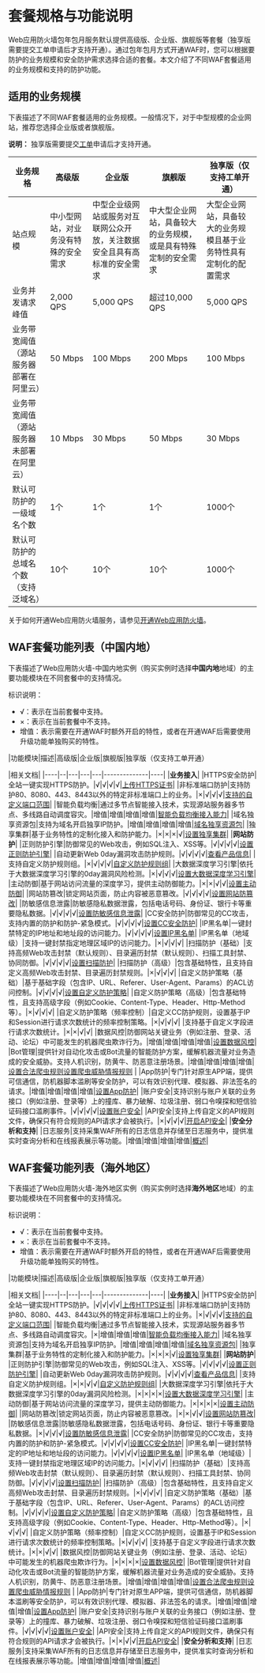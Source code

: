 # 套餐规格与功能说明

Web应用防火墙包年包月服务默认提供高级版、企业版、旗舰版等套餐（独享版需要提交工单申请后才支持开通）。通过包年包月方式开通WAF时，您可以根据要防护的业务规模和安全防护需求选择合适的套餐。本文介绍了不同WAF套餐适用的业务规模和支持的防护功能。

## 适用的业务规模

下表描述了不同WAF套餐适用的业务规模。一般情况下，对于中型规模的企业网站，推荐您选择企业版或者旗舰版。

**说明：** 独享版需要提交[工单](https://workorder-intl.console.aliyun.com/?#/ticket/add/?productId=80)申请后才支持开通。

|业务规格|高级版|企业版|旗舰版|独享版（仅支持工单开通）|
|----|---|---|---|------------|
|站点规模|中小型网站，对业务没有特殊的安全需求|中型企业级网站或服务对互联网公众开放，关注数据安全且具有高标准的安全需求|中大型企业网站，具备较大的业务规模，或是具有特殊定制的安全需求|大型企业网站，具备较大的业务规模且基于业务特性具有定制化的配置需求|
|业务并发请求峰值|2,000 QPS|5,000 QPS|超过10,000 QPS|5,000 QPS|
|业务带宽阈值（源站服务器部署在阿里云）|50 Mbps|100 Mbps|200 Mbps|100 Mbps|
|业务带宽阈值（源站服务器未部署在阿里云）|10 Mbps|30 Mbps|50 Mbps|30 Mbps|
|默认可防护的一级域名个数|1个|1个|1个|1000个|
|默认可防护的总域名个数（支持泛域名）|10个|10个|10个|1000个|

关于如何开通Web应用防火墙服务，请参见[开通Web应用防火墙](/intl.zh-CN/产品定价/开通WAF/开通Web应用防火墙.md)。

## WAF套餐功能列表（中国内地）

下表描述了Web应用防火墙-中国内地实例（购买实例时选择**中国内地**地域）的主要功能模块在不同套餐中的支持情况。

标识说明：

-   √：表示在当前套餐中支持。
-   ×：表示在当前套餐中不支持。
-   增值：表示需要在开通WAF时额外开启的特性，或者在开通WAF后需要使用升级功能单独购买的特性。

|功能模块|描述|高级版|企业版|旗舰版|独享版（仅支持工单开通）

|相关文档|
|----|--|---|---|---|--------------|----|
|**业务接入**|
|HTTPS安全防护|全站一键实现HTTPS防护。|√|√|√|√|[上传HTTPS证书](/intl.zh-CN/接入WAF/CNAME接入/添加域名.md)|
|非标准端口防护|支持防护80、8080、443、8443以外的特定非标准端口上的业务。|×|√|√|√|[支持的自定义端口范围](/intl.zh-CN/接入WAF/支持的自定义端口范围.md)|
|智能负载均衡|通过多节点智能接入技术，实现源站服务器多节点、多线路自动调度容灾。|增值|增值|增值|增值|[智能负载均衡接入能力](/intl.zh-CN/产品定价/开通WAF/智能负载均衡接入能力.md)|
|域名独享资源包|支持为域名开启独享IP防护。|增值|增值|增值|增值|[域名独享资源包](/intl.zh-CN/产品定价/开通WAF/域名独享资源包.md)|
|独享集群|基于业务特性的定制化接入和防护能力。|×|×|×|√|[设置独享集群](/intl.zh-CN/系统管理/设置独享集群.md)|
|**网站防护**|
|正则防护引擎|防御常见的Web攻击，例如SQL注入、XSS等。|√|√|√|√|[设置正则防护引擎](/intl.zh-CN/网站防护配置/Web安全/设置正则防护引擎.md)|
|自动更新Web 0day漏洞攻击防护规则。|√|√|√|√|[查看产品信息](/intl.zh-CN/系统管理/查看产品信息.md)|
|支持自定义防护规则组。|×|√|√|√|[自定义防护规则组](/intl.zh-CN/网站防护配置/自定义防护规则组.md)|
|大数据深度学习引擎|依托于大数据深度学习引擎的0day漏洞风险检测。|×|√|√|√|[设置大数据深度学习引擎](/intl.zh-CN/网站防护配置/Web安全/设置大数据深度学习引擎.md)|
|主动防御|基于网站访问流量的深度学习，提供主动防御能力。|×|×|√|√|[设置主动防御](/intl.zh-CN/网站防护配置/Web安全/设置主动防御.md)|
|网站防篡改|锁定网站页面，防止内容被恶意篡改。|√|√|√|√|[设置网站防篡改](/intl.zh-CN/网站防护配置/Web安全/设置网站防篡改.md)|
|防敏感信息泄露|防敏感隐私数据泄露，包括电话号码、身份证、银行卡等重要隐私数据。|√|√|√|√|[设置防敏感信息泄露](/intl.zh-CN/网站防护配置/Web安全/设置防敏感信息泄露.md)|
|CC安全防护|防御常见的CC攻击，支持内置的防护和防护-紧急模式。|√|√|√|√|[设置CC安全防护](/intl.zh-CN/网站防护配置/访问控制/限流/设置CC安全防护.md)|
|IP黑名单|一键封禁特定的IP地址和地址段的访问能力。|√|√|√|√|[设置IP黑名单](/intl.zh-CN/网站防护配置/访问控制/限流/设置IP黑名单.md)|
|IP黑名单（地域级）|支持一键封禁指定地理区域IP的访问能力。|×|√|√|√|
|扫描防护（基础）|支持高频Web攻击封禁（默认规则）、目录遍历封禁（默认规则）、扫描工具封禁、协同防御。|√|√|√|√|[设置扫描防护](/intl.zh-CN/网站防护配置/访问控制/限流/设置扫描防护.md)|
|扫描防护（高级）|包含基础特性，且支持自定义高频Web攻击封禁、目录遍历封禁规则。|×|√|√|√|
|自定义防护策略（基础）|基于基础字段（包含IP、URL、Referer、User-Agent、Params）的ACL访问控制。|√|√|√|√|[设置自定义防护策略](/intl.zh-CN/网站防护配置/访问控制/限流/设置自定义防护策略.md)|
|自定义防护策略（高级）|包含基础特性，且支持高级字段（例如Cookie、Content-Type、Header、Http-Method等）。|×|√|√|√|
|自定义防护策略（频率控制）|自定义CC防护规则，设置基于IP和Session进行请求次数统计的频率控制策略。|×|√|√|√|
|支持基于自定义字段进行请求次数统计。|×|×|√|√|
|数据风控|防御网站关键业务（例如注册、登录、活动、论坛）中可能发生的机器爬虫欺诈行为。|增值|增值|增值|增值|[设置数据风控](/intl.zh-CN/网站防护配置/Bot管理/设置数据风控.md)|
|Bot管理|提供针对自动化攻击或Bot流量的智能防护方案，缓解机器流量对业务造成的安全威胁。支持人机识别，防黄牛、防恶意注册场景。|增值|增值|增值|增值|[设置合法爬虫规则](/intl.zh-CN/网站防护配置/Bot管理/设置合法爬虫规则.md)[设置爬虫威胁情报规则](t1880502.md#) |
|App防护|专门针对原生APP端，提供可信通信，防机器脚本滥刷等安全防护，可以有效识别代理、模拟器、非法签名的请求。|增值|增值|增值|增值|[设置App防护](/intl.zh-CN/网站防护配置/Bot管理/App防护/设置App防护.md)|
|账户安全|支持识别与账户关联的业务接口（例如注册、登录等）上的撞库、暴力破解、垃圾注册、弱口令嗅探和短信验证码接口滥刷事件。|√|√|√|√|[设置账户安全](/intl.zh-CN/防护实验室/设置账户安全.md)|
|API安全|支持上传自定义的API规则文件，确保只有符合规则的API请求才会被执行。|×|√|√|√|[开启API安全](/intl.zh-CN/防护实验室/开启API安全.md)|
|**安全分析和支持**|
|日志服务|支持采集WAF所有的日志信息并存储至日志服务中，提供准实时查询分析和在线报表展示等功能。|增值|增值|增值|增值|[概述](/intl.zh-CN/日志管理/日志服务/概述.md)|

## WAF套餐功能列表（海外地区）

下表描述了Web应用防火墙-海外地区实例（购买实例时选择**海外地区**地域）的主要功能模块在不同套餐中的支持情况。

标识说明：

-   √：表示在当前套餐中支持。
-   ×：表示在当前套餐中不支持。
-   增值：表示需要在开通WAF时额外开启的特性，或者在开通WAF后需要使用升级功能单独购买的特性。

|功能模块|描述|高级版|企业版|旗舰版|独享版（仅支持工单开通）

|相关文档|
|----|--|---|---|---|--------------|----|
|**业务接入**|
|HTTPS安全防护|全站一键实现HTTPS防护。|√|√|√|√|[上传HTTPS证书](/intl.zh-CN/接入WAF/CNAME接入/添加域名.md)|
|非标准端口防护|支持防护80、8080、443、8443以外的特定非标准端口上的业务。|×|√|√|√|[支持的自定义端口范围](/intl.zh-CN/接入WAF/支持的自定义端口范围.md)|
|智能负载均衡|通过多节点智能接入技术，实现源站服务器多节点、多线路自动调度容灾。|×|增值|增值|增值|[智能负载均衡接入能力](/intl.zh-CN/产品定价/开通WAF/智能负载均衡接入能力.md)|
|域名独享资源包|支持为域名开启独享IP防护。|增值|增值|增值|增值|[域名独享资源包](/intl.zh-CN/产品定价/开通WAF/域名独享资源包.md)|
|独享集群|基于业务特性的定制化接入和防护能力。|×|×|×|√|[设置独享集群](/intl.zh-CN/系统管理/设置独享集群.md)|
|**网站防护**|
|正则防护引擎|防御常见的Web攻击，例如SQL注入、XSS等。|√|√|√|√|[设置正则防护引擎](/intl.zh-CN/网站防护配置/Web安全/设置正则防护引擎.md)|
|自动更新Web 0day漏洞攻击防护规则。|√|√|√|√|[查看产品信息](/intl.zh-CN/系统管理/查看产品信息.md)|
|支持自定义防护规则组。|×|×|√|√|[自定义防护规则组](/intl.zh-CN/网站防护配置/自定义防护规则组.md)|
|大数据深度学习引擎|依托于大数据深度学习引擎的0day漏洞风险检测。|×|×|×|×|[设置大数据深度学习引擎](/intl.zh-CN/网站防护配置/Web安全/设置大数据深度学习引擎.md)|
|主动防御|基于网站访问流量的深度学习，提供主动防御能力。|×|×|×|×|[设置主动防御](/intl.zh-CN/网站防护配置/Web安全/设置主动防御.md)|
|网站防篡改|锁定网站页面，防止内容被恶意篡改。|×|×|√|√|[设置网站防篡改](/intl.zh-CN/网站防护配置/Web安全/设置网站防篡改.md)|
|防敏感信息泄露|防敏感隐私数据泄露，包括电话号码、身份证、银行卡等重要隐私数据。|×|√|√|√|[设置防敏感信息泄露](/intl.zh-CN/网站防护配置/Web安全/设置防敏感信息泄露.md)|
|CC安全防护|防御常见的CC攻击，支持内置的防护和防护-紧急模式。|√|√|√|√|[设置CC安全防护](/intl.zh-CN/网站防护配置/访问控制/限流/设置CC安全防护.md)|
|IP黑名单|一键封禁特定的IP地址和地址段的访问能力。|√|√|√|√|[设置IP黑名单](/intl.zh-CN/网站防护配置/访问控制/限流/设置IP黑名单.md)|
|IP黑名单（地域级）|支持一键封禁指定地理区域IP的访问能力。|×|√|√|√|
|扫描防护（基础）|支持高频Web攻击封禁（默认规则）、目录遍历封禁（默认规则）、扫描工具封禁、协同防御。|√|√|√|√|[设置扫描防护](/intl.zh-CN/网站防护配置/访问控制/限流/设置扫描防护.md)|
|扫描防护（高级）|包含基础特性，且支持自定义高频Web攻击封禁、目录遍历封禁规则。|×|√|√|√|
|自定义防护策略（基础）|基于基础字段（包含IP、URL、Referer、User-Agent、Params）的ACL访问控制。|√|√|√|√|[设置自定义防护策略](/intl.zh-CN/网站防护配置/访问控制/限流/设置自定义防护策略.md)|
|自定义防护策略（高级）|包含基础特性，且支持高级字段（例如Cookie、Content-Type、Header、Http-Method等）。|×|√|√|√|
|自定义防护策略（频率控制）|自定义CC防护规则，设置基于IP和Session进行请求次数统计的频率控制策略。|×|√|√|√|
|支持基于自定义字段进行请求次数统计。|×|×|√|√|
|数据风控|防御网站关键业务（例如注册、登录、活动、论坛）中可能发生的机器爬虫欺诈行为。|×|×|×|×|[设置数据风控](/intl.zh-CN/网站防护配置/Bot管理/设置数据风控.md)|
|Bot管理|提供针对自动化攻击或Bot流量的智能防护方案，缓解机器流量对业务造成的安全威胁。支持人机识别，防黄牛、防恶意注册场景。|增值|增值|增值|增值|[设置合法爬虫规则](/intl.zh-CN/网站防护配置/Bot管理/设置合法爬虫规则.md)[设置爬虫威胁情报规则](t1880502.md#) |
|App防护|专门针对原生APP端，提供可信通信，防机器脚本滥刷等安全防护，可以有效识别代理、模拟器、非法签名的请求。|增值|增值|增值|增值|[设置App防护](/intl.zh-CN/网站防护配置/Bot管理/App防护/设置App防护.md)|
|账户安全|支持识别与账户关联的业务接口（例如注册、登录等）上的撞库、暴力破解、垃圾注册、弱口令嗅探和短信验证码接口滥刷事件。|√|√|√|√|[设置账户安全](/intl.zh-CN/防护实验室/设置账户安全.md)|
|API安全|支持上传自定义的API规则文件，确保只有符合规则的API请求才会被执行。|×|×|√|√|[开启API安全](/intl.zh-CN/防护实验室/开启API安全.md)|
|**安全分析和支持**|
|日志服务|支持采集WAF所有的日志信息并存储至日志服务中，提供准实时查询分析和在线报表展示等功能。|增值|增值|增值|增值|[概述](/intl.zh-CN/日志管理/日志服务/概述.md)|

